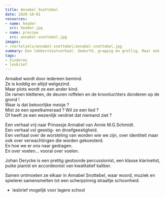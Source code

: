 ```yaml
---
title: Annabel Snottebel
date: 2020-10-01
resources:
- name: header
  src: header.jpg
- name: preview
  src: annabel-snottebel.jpg
images:
- /vertelsels/annabel-snottebel/annabel-snottebel.jpg
summary: Een lekkerstoutverhaal. Gedurfd, grappig en grollig. Maar ook een beetje triest. Samen met prettig gestoorde percussionist Johan Derycke.
tags:
- kinderen
- lesbrief
---
```


Annabel wordt door iedereen bemind.  
Ze is koddig en altijd welgezind.  
Maar plots wordt ze een ander kind.  
De ramen kletteren, de deuren roffelen en de kroonluchters donderen op de grond !  
Waar is dat bekoorlijke meisje ?  
Mist ze een speelkameraad ? Wil ze een lied ?  
Of heeft ze een wezenlijk verdriet dat niemand ziet ?  

Een verhaal vrij naar Prinsesje Annabel van Annie M.G.Schmidt.  
Een verhaal vol geestig- en droefgeestigheid.  
Een verhaal over de worsteling van worden wie we zijn, over identiteit maar ook over verwachtingen die worden gekoesterd.  
En hoe we er ons naar gedragen.  
En over voelen… vooral over voelen.   
  

Johan Derycke is een prettig gestoorde percussionist, een klasse klarinetist, puike pianist en accordeonist van kwalitatief kaliber.

Samen ontmoeten ze elkaar in Annabel Snottebel, waar woord, muziek en spielerei samensmelten tot een scherpzinnig straaltje schoonheid.

+ lesbrief mogelijk voor lagere school
